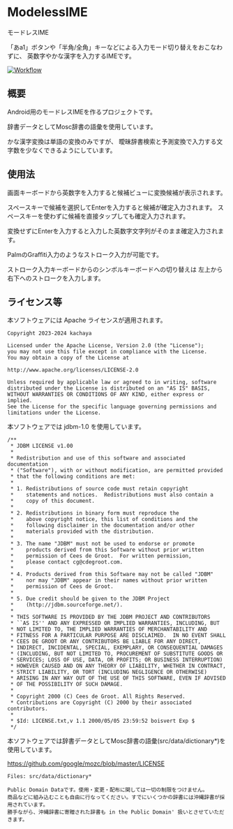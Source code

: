 # ModelessIME
モードレスIME

「あa1」ボタンや「半角/全角」キーなどによる入力モード切り替えをおこなわずに、
英数字やかな漢字を入力するIMEです。

[![Workflow](https://github.com/kachaya/ModelessIME/actions/workflows/android.yml/badge.svg)](https://github.com/kachaya/ModelessIME/actions/workflows/android.yml)

## 概要
Android用のモードレスIMEを作るプロジェクトです。

辞書データとしてMosc辞書の語彙を使用しています。

かな漢字変換は単語の変換のみですが、
曖昧辞書検索と予測変換で入力する文字数を少なくできるようにしています。

## 使用法
画面キーボードから英数字を入力すると候補ビューに変換候補が表示されます。

スペースキーで候補を選択してEnterを入力すると候補が確定入力されます。
スペースキーを使わずに候補を直接タップしても確定入力されます。

変換せずにEnterを入力すると入力した英数字文字列がそのまま確定入力されます。

PalmのGraffiti入力のようなストローク入力が可能です。

ストローク入力キーボードからのシンボルキーボードへの切り替えは
左上から右下へのストロークを入力します。

## ライセンス等
本ソフトウェアには Apache ライセンスが適用されます。
```
Copyright 2023-2024 kachaya

Licensed under the Apache License, Version 2.0 (the "License");
you may not use this file except in compliance with the License.
You may obtain a copy of the License at

http://www.apache.org/licenses/LICENSE-2.0

Unless required by applicable law or agreed to in writing, software
distributed under the License is distributed on an "AS IS" BASIS,
WITHOUT WARRANTIES OR CONDITIONS OF ANY KIND, either express or implied.
See the License for the specific language governing permissions and
limitations under the License.
```

本ソフトウェアでは jdbm-1.0 を使用しています。
```
/**
 * JDBM LICENSE v1.00
 *
 * Redistribution and use of this software and associated documentation
 * ("Software"), with or without modification, are permitted provided
 * that the following conditions are met:
 *
 * 1. Redistributions of source code must retain copyright
 *    statements and notices.  Redistributions must also contain a
 *    copy of this document.
 *
 * 2. Redistributions in binary form must reproduce the
 *    above copyright notice, this list of conditions and the
 *    following disclaimer in the documentation and/or other
 *    materials provided with the distribution.
 *
 * 3. The name "JDBM" must not be used to endorse or promote
 *    products derived from this Software without prior written
 *    permission of Cees de Groot.  For written permission,
 *    please contact cg@cdegroot.com.
 *
 * 4. Products derived from this Software may not be called "JDBM"
 *    nor may "JDBM" appear in their names without prior written
 *    permission of Cees de Groot. 
 *
 * 5. Due credit should be given to the JDBM Project
 *    (http://jdbm.sourceforge.net/).
 *
 * THIS SOFTWARE IS PROVIDED BY THE JDBM PROJECT AND CONTRIBUTORS
 * ``AS IS'' AND ANY EXPRESSED OR IMPLIED WARRANTIES, INCLUDING, BUT
 * NOT LIMITED TO, THE IMPLIED WARRANTIES OF MERCHANTABILITY AND
 * FITNESS FOR A PARTICULAR PURPOSE ARE DISCLAIMED.  IN NO EVENT SHALL
 * CEES DE GROOT OR ANY CONTRIBUTORS BE LIABLE FOR ANY DIRECT,
 * INDIRECT, INCIDENTAL, SPECIAL, EXEMPLARY, OR CONSEQUENTIAL DAMAGES
 * (INCLUDING, BUT NOT LIMITED TO, PROCUREMENT OF SUBSTITUTE GOODS OR
 * SERVICES; LOSS OF USE, DATA, OR PROFITS; OR BUSINESS INTERRUPTION)
 * HOWEVER CAUSED AND ON ANY THEORY OF LIABILITY, WHETHER IN CONTRACT,
 * STRICT LIABILITY, OR TORT (INCLUDING NEGLIGENCE OR OTHERWISE)
 * ARISING IN ANY WAY OUT OF THE USE OF THIS SOFTWARE, EVEN IF ADVISED
 * OF THE POSSIBILITY OF SUCH DAMAGE.
 *
 * Copyright 2000 (C) Cees de Groot. All Rights Reserved.
 * Contributions are Copyright (C) 2000 by their associated contributors.
 *
 * $Id: LICENSE.txt,v 1.1 2000/05/05 23:59:52 boisvert Exp $
 */

```

本ソフトウェアでは辞書データとしてMosc辞書の語彙(src/data/dictionary*)を使用しています。

https://github.com/google/mozc/blob/master/LICENSE

```text
Files: src/data/dictionary*

Public Domain Dataです。使用・変更・配布に関しては一切の制限をつけません。
商品などに組み込むことも自由に行なってください。すでにいくつかの辞書には沖縄辞書が採用されています。
勝手ながら、沖縄辞書に寄贈された辞書も in the Public Domain' 扱いとさせていただきます。
```